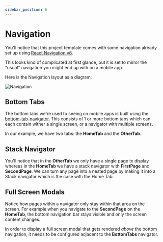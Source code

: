 ```yaml
---
sidebar_position: 6
---
```


# Navigation

You'll notice that this project template comes with some navigation already set up using [React Navigation v6](https://reactnavigation.org/docs/6.x/getting-started/).

This looks kind of complicated at first glance, but it is set to mirror the "usual" navigation you might end up with on a mobile app.

Here is the Navigation layout as a diagram:

<img src="/img/navigation.png" alt="Navigation" />

## Bottom Tabs

The bottom tabs we're used to seeing on mobile apps is built using the [bottom-tab-navigator](https://reactnavigation.org/docs/6.x/bottom-tab-navigator). This consists of 1 or more bottom tabs which can each contain wither a single screen, or a navigator with multiple screens.

In our example, we have two tabs: the **HomeTab** and the **OtherTab**.

## Stack Navigator

You'll notice that in the **OtherTab** we only have a single page to display whereas in the **HomeTab** we have a stack navigator with **FirstPage** and **SecondPage**. We can turn any page into a nested page by making it into a Stack navigator which is the case with the Home Tab.

## Full Screen Modals

Notice how pages within a navigator only stay within that area on the screen. For example when you navigate to the **SecondPage** on the **HomeTab**, the bottom navigation bar stays visible and only the screen content changes.

In order to display a full screen modal that gets rendered _above_ the bottom navigation, it needs to be configured adjacent to the **BottomTabs** navigator.
